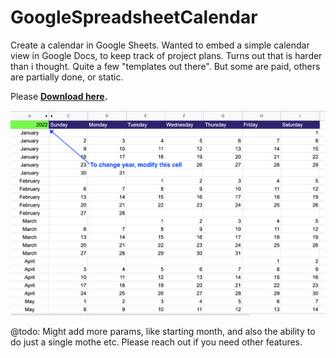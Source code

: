 # GoogleSpreadsheetCalendar
Create a calendar in Google Sheets. Wanted to embed a simple calendar view in Google Docs, to keep track of project plans. Turns out that is harder than i thought. Quite a few "templates out there". But some are paid, others are partially done, or static. 

Please **[Download here](https://docs.google.com/spreadsheets/d/13Ip7XqFefAhJLJExgPwqhUVyzK9U10TeIDiKt4Wc6SU/edit?usp=sharing).**

![Chnaging the year parameter](images/calendar_setup.png)

@todo: Might add more params, like starting month, and also the ability to do just a single mothe etc. Please reach out if you need other features. 

